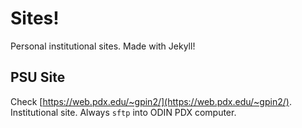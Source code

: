 # Sites!
Personal institutional sites. Made with Jekyll!
## PSU Site
Check [https://web.pdx.edu/~gpin2/](https://web.pdx.edu/~gpin2/). Institutional site. Always `sftp` into ODIN PDX computer.
